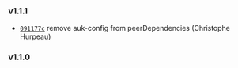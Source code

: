 ### v1.1.1

- [`091177c`](https://github.com/alpjs/auk-language/commit/091177cb0d99f006dbf64174f1fe24ba48bd9ac7) remove auk-config from peerDependencies (Christophe Hurpeau)

### v1.1.0



